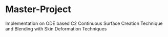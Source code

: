 # Master-Project
Implementation on ODE based C2 Continuous Surface Creation Technique and Blending with Skin Deformation Techniques
